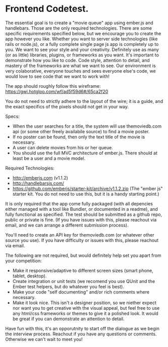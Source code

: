 Frontend Codetest. 
=================

The essential goal is to create a "movie queue" app using ember.js and handlebars. Those are the only required technologies. There are some specific requirements  specified below, but we encourage you to create the app however you like. Whether you want to server side technologies (like rails or node.js), or a fully complete single page js app is completely up to you. We want to see your style and your creativity. Definitely use as many (or as little) libraries, plugins, or frameworks as you want. It's important to demonstrate how you like to code. Code style, attention to detail, and mastery of the frameworks are what we want to see. Our environment is very colaborative, everyone touches and sees everyone else's code, we would love to see code that we want to work with! 

The app should roughly follow this wireframe: https://gwi.hotgloo.com/wf/ad5f59d6#/65ca2f20

You do not need to strictly adhere to the layout of the wire; it is a guide, and the exact specifics of the pixels should not get in your way. 

Specs:

* When the user searches for a title, the system will use themoviedb.com api (or some other freely availabile source) to find a movie poster. 
* If no poster can be found, then only the text title of the movie is necessary. 
* A user can delete movies from his or her queue. 
* You should use the full MVC architecture of ember.js. There should at least be a user and a movie model. 

Required Technologies:
* http://emberjs.com (v1.1.2)
* http://handlebarsjs.com/ 
* https://github.com/emberjs/starter-kit/archive/v1.1.2.zip (The "ember js" starter kit. You do not need to use this, but it is a handy starting point.)

It is only required that the app come fully packaged (with all depencies either managed with a tool like Bundler, or documented in a readme), and fully functional as specified. The test should be submitted as a github repo, public or private is fine. (If you have issues with this, please reachout via email, and we can arrange a different submission process). 

You'll need to create an API key for themoviedb.com (or whatever other source you use). If you have difficulty or issues with this, please reachout via email. 

The following are not required, but would definitely help set you apart from your competition:

* Make it responsive/adaptive to different screen sizes (smart phone, tablet, desktop). 
* Create integration or unit tests (we recomend you use QUnit and the Ember test helpers, but do whatever you feel is best). 
* Make your code "self documenting" and/or rich comments where necessary. 
* Make it look nice. This isn't a designer position, so we niether expect nor want you to get creative with the visual appeal, but feel free to use any html/css frameworks or themes to give it a polished look. It would be great if you can demonstrate an attention to detail. 

Have fun with this, it's an opporutnity to start off the dialogue as we begin the interview process. Reachout if you have any questions or comments. Otherwise we can't wait to meet you! 


